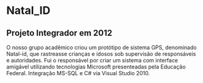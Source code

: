# Natal_ID
## Projeto Integrador em 2012
O nosso grupo acadêmico criou um protótipo de sistema GPS, denominado Natal-id, que
rastreasse crianças e idosos sob supervisão de responsáveis e autoridades. Fui o responsável
por criar um sistema com interface amigável utilizando tecnologias Microsoft presenteadas
pela Educação Federal. Integração MS-SQL e C# via Visual Studio 2010.
